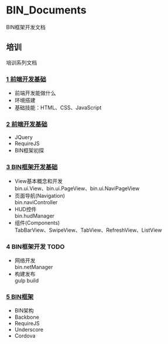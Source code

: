 # BIN_Documents
BIN框架开发文档

## 培训
培训系列文档
### [1 前端开发基础](https://github.com/BuildItNow/BIN_Documents/tree/master/%E5%9F%B9%E8%AE%AD/1)
* 前端开发能做什么
* 环境搭建
* 基础技能：HTML、CSS、JavaScript

### [2 前端开发基础](https://github.com/BuildItNow/BIN_Documents/tree/master/%E5%9F%B9%E8%AE%AD/2)
* JQuery
* RequireJS
* BIN框架初探

### [3 BIN框架开发基础](https://github.com/BuildItNow/BIN_Documents/tree/master/%E5%9F%B9%E8%AE%AD/3)
* View基本概念和开发<br/>
bin.ui.View、bin.ui.PageView、bin.ui.NaviPageView
* 页面导航(Navigation)<br/>
bin.naviController
* HUD控件<br/>
bin.hudManager
* 组件(Components)<br/>
TabBarView、SwipeView、TabView、RefreshView、ListView

### 4 BIN框架开发 TODO 
* 网络开发<br/>
bin.netManager
* 构建发布<br/>
gulp build

### [5 BIN框架](https://github.com/BuildItNow/BIN_Documents/tree/master/%E5%9F%B9%E8%AE%AD/5)
* BIN架构
* Backbone
* RequireJS
* Underscore
* Cordova



